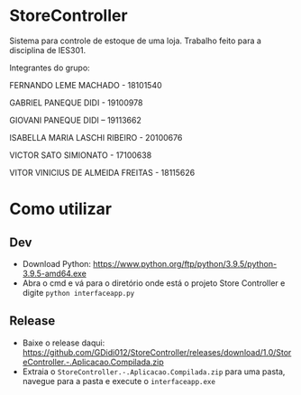 # StoreController
Sistema para controle de estoque de uma loja. Trabalho feito para a disciplina de IES301.

Integrantes do grupo:

FERNANDO LEME MACHADO - 18101540

GABRIEL PANEQUE DIDI - 19100978

GIOVANI PANEQUE DIDI – 19113662

ISABELLA MARIA LASCHI RIBEIRO - 20100676

VICTOR SATO SIMIONATO - 17100638

VITOR VINICIUS DE ALMEIDA FREITAS - 18115626

# Como utilizar

## Dev
* Download Python: https://www.python.org/ftp/python/3.9.5/python-3.9.5-amd64.exe
* Abra o cmd e vá para o diretório onde está o projeto Store Controller e digite `python interfaceapp.py`

## Release
* Baixe o release daqui: https://github.com/GDidi012/StoreController/releases/download/1.0/StoreController.-.Aplicacao.Compilada.zip
* Extraia o `StoreController.-.Aplicacao.Compilada.zip` para uma pasta, navegue para a pasta e execute o `interfaceapp.exe`
